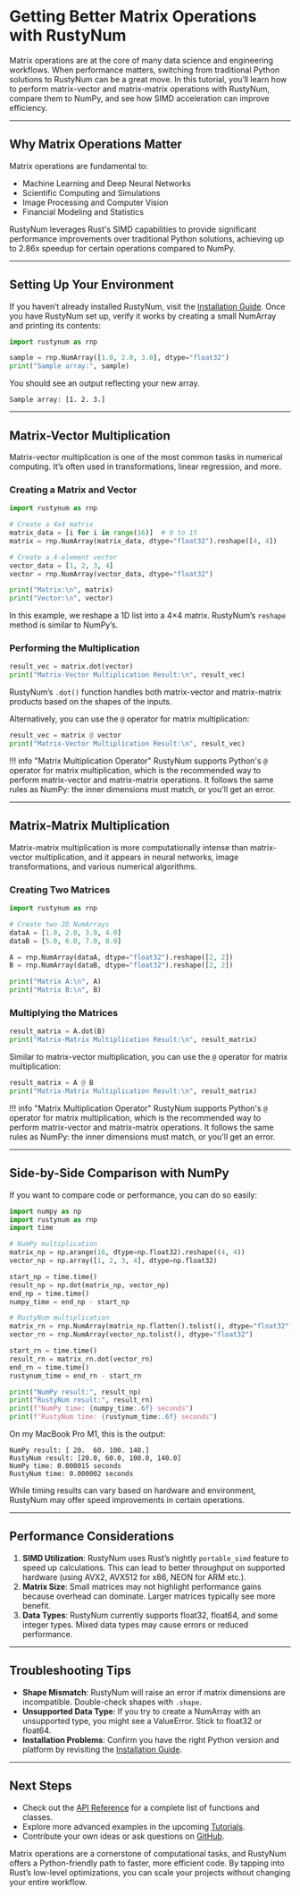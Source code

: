# Getting Better Matrix Operations with RustyNum

Matrix operations are at the core of many data science and engineering workflows. When performance matters, switching from traditional Python solutions to RustyNum can be a great move. In this tutorial, you’ll learn how to perform matrix-vector and matrix-matrix operations with RustyNum, compare them to NumPy, and see how SIMD acceleration can improve efficiency.

---

## Why Matrix Operations Matter

Matrix operations are fundamental to:
- Machine Learning and Deep Neural Networks
- Scientific Computing and Simulations
- Image Processing and Computer Vision
- Financial Modeling and Statistics

RustyNum leverages Rust's SIMD capabilities to provide significant performance improvements over traditional Python solutions, achieving up to 2.86x speedup for certain operations compared to NumPy.

---

## Setting Up Your Environment

If you haven’t already installed RustyNum, visit the [Installation Guide](../installation.md). Once you have RustyNum set up, verify it works by creating a small NumArray and printing its contents:

```python
import rustynum as rnp

sample = rnp.NumArray([1.0, 2.0, 3.0], dtype="float32")
print("Sample array:", sample)
```

You should see an output reflecting your new array.  

```
Sample array: [1. 2. 3.]
```

---

## Matrix-Vector Multiplication

Matrix-vector multiplication is one of the most common tasks in numerical computing. It’s often used in transformations, linear regression, and more.

### Creating a Matrix and Vector

```python
import rustynum as rnp

# Create a 4x4 matrix
matrix_data = [i for i in range(16)]  # 0 to 15
matrix = rnp.NumArray(matrix_data, dtype="float32").reshape([4, 4])

# Create a 4-element vector
vector_data = [1, 2, 3, 4]
vector = rnp.NumArray(vector_data, dtype="float32")

print("Matrix:\n", matrix)
print("Vector:\n", vector)
```

In this example, we reshape a 1D list into a 4×4 matrix. RustyNum’s `reshape` method is similar to NumPy’s.

### Performing the Multiplication

```python
result_vec = matrix.dot(vector)
print("Matrix-Vector Multiplication Result:\n", result_vec)
```

RustyNum’s `.dot()` function handles both matrix-vector and matrix-matrix products based on the shapes of the inputs.

Alternatively, you can use the `@` operator for matrix multiplication:

```python
result_vec = matrix @ vector
print("Matrix-Vector Multiplication Result:\n", result_vec)
```

!!! info "Matrix Multiplication Operator"
    RustyNum supports Python's `@` operator for matrix multiplication, which is the recommended way to perform matrix-vector and matrix-matrix operations. It follows the same rules as NumPy: the inner dimensions must match, or you'll get an error.

---

## Matrix-Matrix Multiplication

Matrix-matrix multiplication is more computationally intense than matrix-vector multiplication, and it appears in neural networks, image transformations, and various numerical algorithms.

### Creating Two Matrices

```python
import rustynum as rnp

# Create two 2D NumArrays
dataA = [1.0, 2.0, 3.0, 4.0]
dataB = [5.0, 6.0, 7.0, 8.0]

A = rnp.NumArray(dataA, dtype="float32").reshape([2, 2])
B = rnp.NumArray(dataB, dtype="float32").reshape([2, 2])

print("Matrix A:\n", A)
print("Matrix B:\n", B)
```

### Multiplying the Matrices

```python
result_matrix = A.dot(B)
print("Matrix-Matrix Multiplication Result:\n", result_matrix)
```

Similar to matrix-vector multiplication, you can use the `@` operator for matrix multiplication:

```python
result_matrix = A @ B
print("Matrix-Matrix Multiplication Result:\n", result_matrix)
```

!!! info "Matrix Multiplication Operator"
    RustyNum supports Python's `@` operator for matrix multiplication, which is the recommended way to perform matrix-vector and matrix-matrix operations. It follows the same rules as NumPy: the inner dimensions must match, or you'll get an error.


---

## Side-by-Side Comparison with NumPy

If you want to compare code or performance, you can do so easily:

```python
import numpy as np
import rustynum as rnp
import time

# NumPy multiplication
matrix_np = np.arange(16, dtype=np.float32).reshape((4, 4))
vector_np = np.array([1, 2, 3, 4], dtype=np.float32)

start_np = time.time()
result_np = np.dot(matrix_np, vector_np)
end_np = time.time()
numpy_time = end_np - start_np

# RustyNum multiplication
matrix_rn = rnp.NumArray(matrix_np.flatten().tolist(), dtype="float32").reshape([4, 4])
vector_rn = rnp.NumArray(vector_np.tolist(), dtype="float32")

start_rn = time.time()
result_rn = matrix_rn.dot(vector_rn)
end_rn = time.time()
rustynum_time = end_rn - start_rn

print("NumPy result:", result_np)
print("RustyNum result:", result_rn)
print(f"NumPy time: {numpy_time:.6f} seconds")
print(f"RustyNum time: {rustynum_time:.6f} seconds")
```

On my MacBook Pro M1, this is the output:

```
NumPy result: [ 20.  60. 100. 140.]
RustyNum result: [20.0, 60.0, 100.0, 140.0]
NumPy time: 0.000015 seconds
RustyNum time: 0.000002 seconds
```

While timing results can vary based on hardware and environment, RustyNum may offer speed improvements in certain operations.

---

## Performance Considerations

1. **SIMD Utilization**: RustyNum uses Rust’s nightly `portable_simd` feature to speed up calculations. This can lead to better throughput on supported hardware (using AVX2, AVX512 for x86, NEON for ARM etc.).
2. **Matrix Size**: Small matrices may not highlight performance gains because overhead can dominate. Larger matrices typically see more benefit.
3. **Data Types**: RustyNum currently supports float32, float64, and some integer types. Mixed data types may cause errors or reduced performance.

---

## Troubleshooting Tips

- **Shape Mismatch**: RustyNum will raise an error if matrix dimensions are incompatible. Double-check shapes with `.shape`.
- **Unsupported Data Type**: If you try to create a NumArray with an unsupported type, you might see a ValueError. Stick to float32 or float64.
- **Installation Problems**: Confirm you have the right Python version and platform by revisiting the [Installation Guide](../installation.md).

---

## Next Steps

- Check out the [API Reference](../../api/) for a complete list of functions and classes.
- Explore more advanced examples in the upcoming [Tutorials](../).
- Contribute your own ideas or ask questions on [GitHub](https://github.com/IgorSusmelj/rustynum).

Matrix operations are a cornerstone of computational tasks, and RustyNum offers a Python-friendly path to faster, more efficient code. By tapping into Rust’s low-level optimizations, you can scale your projects without changing your entire workflow.